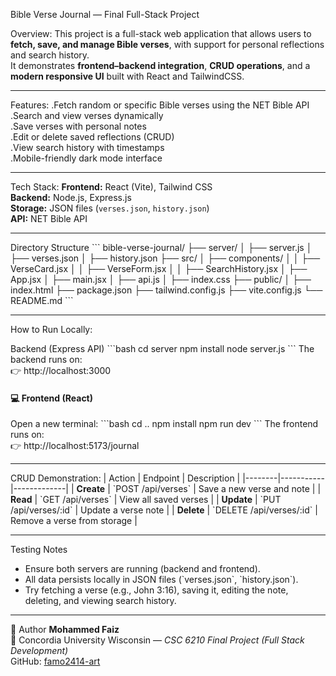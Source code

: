 Bible Verse Journal — Final Full-Stack Project

Overview:
This project is a full-stack web application that allows users to **fetch, save, and manage Bible verses**, with support for personal reflections and search history.  
It demonstrates **frontend–backend integration**, **CRUD operations**, and a **modern responsive UI** built with React and TailwindCSS.

---

Features:
.Fetch random or specific Bible verses using the NET Bible API  
.Search and view verses dynamically  
.Save verses with personal notes  
.Edit or delete saved reflections (CRUD)  
.View search history with timestamps  
.Mobile-friendly dark mode interface  

---

Tech Stack:
**Frontend:** React (Vite), Tailwind CSS  
**Backend:** Node.js, Express.js  
**Storage:** JSON files (`verses.json`, `history.json`)  
**API:** NET Bible API  

---

Directory Structure
\`\`\`
bible-verse-journal/
├── server/
│   ├── server.js
│   ├── verses.json
│   ├── history.json
├── src/
│   ├── components/
│   │   ├── VerseCard.jsx
│   │   ├── VerseForm.jsx
│   │   ├── SearchHistory.jsx
│   ├── App.jsx
│   ├── main.jsx
│   ├── api.js
│   ├── index.css
├── public/
│   ├── index.html
├── package.json
├── tailwind.config.js
├── vite.config.js
└── README.md
\`\`\`

---

How to Run Locally:

Backend (Express API)
\`\`\`bash
cd server
npm install
node server.js
\`\`\`
The backend runs on:  
👉 http://localhost:3000

#### 💻 Frontend (React)
Open a new terminal:
\`\`\`bash
cd ..
npm install
npm run dev
\`\`\`
The frontend runs on:  
👉 http://localhost:5173/journal

---

CRUD Demonstration:
| Action | Endpoint | Description |
|--------|-----------|-------------|
| **Create** | \`POST /api/verses\` | Save a new verse and note |
| **Read** | \`GET /api/verses\` | View all saved verses |
| **Update** | \`PUT /api/verses/:id\` | Update a verse note |
| **Delete** | \`DELETE /api/verses/:id\` | Remove a verse from storage |

---

Testing Notes
- Ensure both servers are running (backend and frontend).  
- All data persists locally in JSON files (\`verses.json\`, \`history.json\`).  
- Try fetching a verse (e.g., John 3:16), saving it, editing the note, deleting, and viewing search history.

---

👤 Author
**Mohammed Faiz**  
📍 Concordia University Wisconsin — *CSC 6210 Final Project (Full Stack Development)*  
GitHub: [famo2414-art](https://github.com/famo2414-art)
